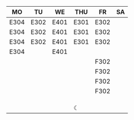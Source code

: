 |MO  |TU  |WE  |THU |FR  |SA|
|----|----|----|----|----|--|
|E304|E302|E401|E301|E302|  |
|E304|E302|E401|E301|E302|  |
|E304|E302|E401|E301|E302|  |
|E304|    |E401|    |    |  |
|    |    |    |    |F302|  |
|    |    |    |    |F302|  |
|    |    |    |    |F302|  |
|    |    |    |    |F302|  |
|    |    |    |    |    |  |
|    |    |    |    |    |  |
|    |    |    |    |    |  |
|    |    |    |☾   |    |  |
